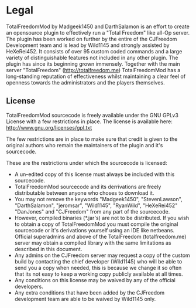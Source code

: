 # Legal

TotalFreedomMod by Madgeek1450 and DarthSalamon is an effort to create an opensource plugin to effectively run a "Total Freedom" like all-Op server. The plugin has been worked on further by the entire of the CJFreedom Development team and is lead by Wild1145 and strongly assisted by HeXeRei452. It consists of over 95 custom coded commands and a large variety of distinguishable features not included in any other plugin. The plugin has since its beginning grown immensely. Together with the main server "TotalFreedom" (http://totalfreedom.me) TotalFreedomMod has a long-standing reputation of effectiveness whilst maintaining a clear feel of openness towards the administrators and the players themselves.

## License

TotalFreedomMod sourcecode is freely available under the GNU GPLv3 License with a few restrictions in place. The license is available here: http://www.gnu.org/licenses/gpl.txt

The few restrictions are in place to make sure that credit is given to the original authors who remain the maintainers of the plugin and it's sourcecode.

These are the restrictions under which the sourcecode is licensed:
  * A un-edited copy of this license must always be included with this sourcecode.
  * TotalFreedomMod sourcecode and its derrivations are freely distributable between anyone who choses to download it.
  * You may not remove the keywords "Madgeek1450", "StevenLawson", "DarthSalamon", "jeromsar", "Wild1145", "RyanWild", "HeXeRei452" "DanJones" and "CJFreedom" from any part of the sourcecode.
  * However, compiled binaries (*.jar's) are not to be distributed. If you wish to obtain a copy of TotalFreedomMod you must compile the original sourcecode or it's derivations yourself using an IDE like netbeans. Official superadmins and above of the TotalFreedom (totalfreedom.me) server  may obtain a compiled library with the same limitations as described in this document.
  * Any admins on the CJFreedom server may request a copy of the custom build by contacting the chief developer (Wild1145) who will be able to send you a copy when needed, this is because we change it so often that its not easy to keep a working copy publicly available at all times.
  * Any conditions on this license may be waived by any of the official developers.
  * Any extra conditions that have been added by the  CJFreedom development team are able to be waived by Wild1145 only.
